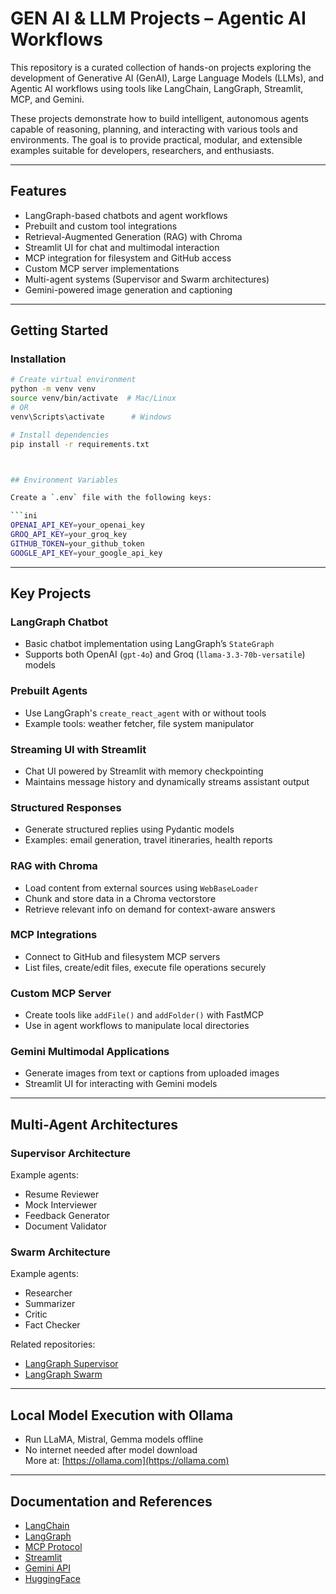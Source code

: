 # GEN AI & LLM Projects – Agentic AI Workflows

This repository is a curated collection of hands-on projects exploring the development of Generative AI (GenAI), Large Language Models (LLMs), and Agentic AI workflows using tools like LangChain, LangGraph, Streamlit, MCP, and Gemini.

These projects demonstrate how to build intelligent, autonomous agents capable of reasoning, planning, and interacting with various tools and environments. The goal is to provide practical, modular, and extensible examples suitable for developers, researchers, and enthusiasts.

---

## Features

- LangGraph-based chatbots and agent workflows  
- Prebuilt and custom tool integrations  
- Retrieval-Augmented Generation (RAG) with Chroma  
- Streamlit UI for chat and multimodal interaction  
- MCP integration for filesystem and GitHub access  
- Custom MCP server implementations  
- Multi-agent systems (Supervisor and Swarm architectures)  
- Gemini-powered image generation and captioning  

---

## Getting Started

### Installation

```bash
# Create virtual environment
python -m venv venv
source venv/bin/activate  # Mac/Linux
# OR
venv\Scripts\activate      # Windows

# Install dependencies
pip install -r requirements.txt



## Environment Variables

Create a `.env` file with the following keys:

```ini
OPENAI_API_KEY=your_openai_key  
GROQ_API_KEY=your_groq_key  
GITHUB_TOKEN=your_github_token  
GOOGLE_API_KEY=your_google_api_key  
```

---

## Key Projects

### LangGraph Chatbot
- Basic chatbot implementation using LangGraph’s `StateGraph`
- Supports both OpenAI (`gpt-4o`) and Groq (`llama-3.3-70b-versatile`) models

### Prebuilt Agents
- Use LangGraph's `create_react_agent` with or without tools
- Example tools: weather fetcher, file system manipulator

### Streaming UI with Streamlit
- Chat UI powered by Streamlit with memory checkpointing
- Maintains message history and dynamically streams assistant output

### Structured Responses
- Generate structured replies using Pydantic models
- Examples: email generation, travel itineraries, health reports

### RAG with Chroma
- Load content from external sources using `WebBaseLoader`
- Chunk and store data in a Chroma vectorstore
- Retrieve relevant info on demand for context-aware answers

### MCP Integrations
- Connect to GitHub and filesystem MCP servers
- List files, create/edit files, execute file operations securely

### Custom MCP Server
- Create tools like `addFile()` and `addFolder()` with FastMCP
- Use in agent workflows to manipulate local directories

### Gemini Multimodal Applications
- Generate images from text or captions from uploaded images
- Streamlit UI for interacting with Gemini models

---

## Multi-Agent Architectures

### Supervisor Architecture
Example agents:
- Resume Reviewer
- Mock Interviewer
- Feedback Generator
- Document Validator

### Swarm Architecture
Example agents:
- Researcher
- Summarizer
- Critic
- Fact Checker

Related repositories:
- [LangGraph Supervisor](https://github.com/langchain-ai/langgraph-supervisor-py)
- [LangGraph Swarm](https://github.com/langchain-ai/langgraph-swarm-py)

---

## Local Model Execution with Ollama

- Run LLaMA, Mistral, Gemma models offline
- No internet needed after model download  
More at: [https://ollama.com](https://ollama.com)

---

## Documentation and References

- [LangChain](https://python.langchain.com/docs/introduction)  
- [LangGraph](https://langchain-ai.github.io/langgraph/)  
- [MCP Protocol](https://modelcontextprotocol.io/docs/getting-started/intro)  
- [Streamlit](https://docs.streamlit.io/)  
- [Gemini API](https://ai.google.dev/gemini-api/docs/)  
- [HuggingFace](https://huggingface.co)  



